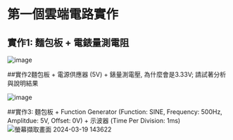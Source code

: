 # 第一個雲端電路實作
## 實作1: 麵包板 + 電錶量測電阻

![image](https://github.com/PHUANYU/EC2024/assets/162283667/8fc12458-b751-4f1e-be8e-0f3ebbe17bed)

##實作2麵包板 + 電源供應器 (5V) + 錶量測電壓, 為什麼會是3.33V; 請試著分析與說明結果

![image](https://github.com/YE-F/Ec2024/assets/162284059/0e4e779c-0404-44e0-be5b-d4bb4814f767)

##實作3: 麵包板 + Function Generator (Function: SINE, Frequency: 500Hz, Amplitdue: 5V, Offset: 0V) + 示波器 (Time Per Division: 1ms)
![螢幕擷取畫面 2024-03-19 143622](https://github.com/PHUANYU/EC2024/assets/162283667/15dfc7cb-a4c4-4142-8db9-a0015bb6b517)
